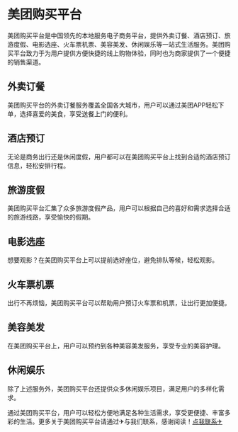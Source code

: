 # 美团购买平台

美团购买平台是中国领先的本地服务电子商务平台，提供外卖订餐、酒店预订、旅游度假、电影选座、火车票机票、美容美发、休闲娱乐等一站式生活服务。美团购买平台致力于为用户提供方便快捷的线上购物体验，同时也为商家提供了一个便捷的销售渠道。

## 外卖订餐

美团购买平台的外卖订餐服务覆盖全国各大城市，用户可以通过美团APP轻松下单，选择喜爱的美食，享受送餐上门的便利。

## 酒店预订

无论是商务出行还是休闲度假，用户都可以在美团购买平台上找到合适的酒店预订信息，轻松安排行程。

## 旅游度假

美团购买平台汇集了众多旅游度假产品，用户可以根据自己的喜好和需求选择合适的旅游线路，享受愉快的假期。

## 电影选座

想要观影？在美团购买平台上可以提前选好座位，避免排队等候，轻松观影。

## 火车票机票

出行不再烦恼，美团购买平台可以帮助用户预订火车票和机票，让出行更加便捷。

## 美容美发

在美团购买平台上，用户可以预约到各种美容美发服务，享受专业的美容护理。

## 休闲娱乐

除了上述服务外，美团购买平台还提供众多休闲娱乐项目，满足用户的多样化需求。

通过美团购买平台，用户可以轻松方便地满足各种生活需求，享受更便捷、丰富多彩的生活。更多关于美团购买平台请通过✈与我们联系，感谢阅读！[点我联系✈](https://www.k02.cc)